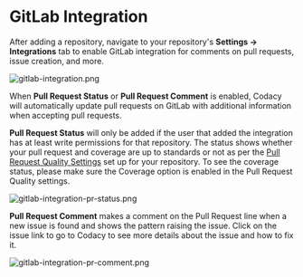 # GitLab Integration

After adding a repository, navigate to your repository's **Settings
-&gt; Integrations** tab to enable GitLab integration for comments on
pull requests, issue creation, and more.

![gitlab-integration.png](/images/gitlab-integration.png)

When **Pull Request Status** or **Pull Request Comment** is enabled,
Codacy will automatically update pull requests on GitLab with additional
information when accepting pull requests.

**Pull Request Status** will only be added if the user that added the
integration has at least write permissions for that repository. The
status shows whether your pull request and coverage are up to standards
or not as per the [Pull Request Quality
Settings](https://support.codacy.com/hc/en-us/articles/360009164573-Quality-Settings)
set up for your repository. To see the coverage status, please make sure
the Coverage option is enabled in the Pull Request Quality settings.

![gitlab-integration-pr-status.png](/images/gitlab-integration-pr-status.png)

**Pull Request Comment** makes a comment on the Pull Request line when a
new issue is found and shows the pattern raising the issue. Click on the
issue link to go to Codacy to see more details about the issue and how
to fix it.

![gitlab-integration-pr-comment.png](/images/gitlab-integration-pr-comment.png)
